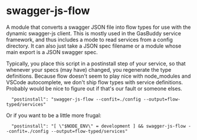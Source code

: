 swagger-js-flow
===============

A module that converts a swagger JSON file into flow types for use with the dynamic swagger-js client. This is mostly used in the GasBuddy service framework, and thus includes a mode to read services from a config directory. It can also just take a JSON spec filename or a module whose main export is a JSON swagger spec.

Typically, you place this script in a postinstall step of your service, so that whenever your specs (may have) changed, you regenerate the type definitions.
Because flow doesn't seem to play nice with node_modules and VSCode autocomplete, we don't ship flow types with service definitions. Probably would be nice to
figure out if that's our fault or someone elses.

```
  "postinstall": "swagger-js-flow --confit=./config --output=flow-typed/services"
```

Or if you want to be a little more frugal:

```
  "postinstall": "[ \"$NODE_ENV\" = development ] && swagger-js-flow --confit=./config --output=flow-typed/services"
```